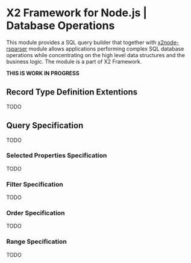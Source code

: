 # X2 Framework for Node.js | Database Operations

This module provides a SQL query builder that together with [x2node-rsparser](https://www.npmjs.com/package/x2node-rsparser) module allows applications performing complex SQL database operations while concentrating on the high level data structures and the business logic. The module is a part of X2 Framework.

**THIS IS WORK IN PROGRESS**

## Record Type Definition Extentions

TODO

## Query Specification

TODO

### Selected Properties Specification

TODO

### Filter Specification

TODO

### Order Specification

TODO

### Range Specification

TODO

